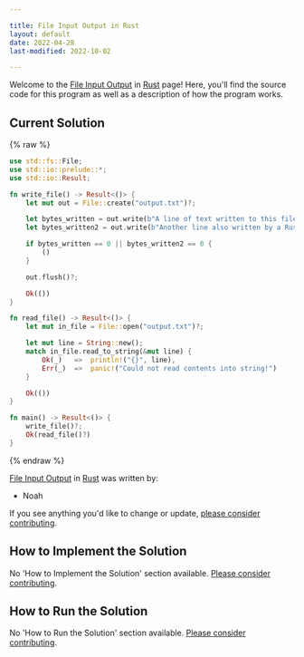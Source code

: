 ```yaml
---

title: File Input Output in Rust
layout: default
date: 2022-04-28
last-modified: 2022-10-02

---
```


Welcome to the [File Input Output](https://sampleprograms.io/projects/file-input-output) in [Rust](https://sampleprograms.io/languages/rust) page! Here, you'll find the source code for this program as well as a description of how the program works.

## Current Solution

{% raw %}

```rust
use std::fs::File;
use std::io::prelude::*;
use std::io::Result;

fn write_file() -> Result<()> {
    let mut out = File::create("output.txt")?;

    let bytes_written = out.write(b"A line of text written to this file in Rust!\n").unwrap_or(0);
    let bytes_written2 = out.write(b"Another line also written by a Rust program!\n").unwrap_or(0);

    if bytes_written == 0 || bytes_written2 == 0 {
        ()
    }

    out.flush()?;

    Ok(())
}

fn read_file() -> Result<()> {
    let mut in_file = File::open("output.txt")?;

    let mut line = String::new();
    match in_file.read_to_string(&mut line) {
        Ok(_)   =>  println!("{}", line),
        Err(_)  =>  panic!("Could not read contents into string!")
    }

    Ok(())
}

fn main() -> Result<()> {
    write_file()?;
    Ok(read_file()?)
}
```

{% endraw %}

[File Input Output](https://sampleprograms.io/projects/file-input-output) in [Rust](https://sampleprograms.io/languages/rust) was written by:

- Noah

If you see anything you'd like to change or update, [please consider contributing](https://github.com/TheRenegadeCoder/sample-programs).

## How to Implement the Solution

No 'How to Implement the Solution' section available. [Please consider contributing](https://github.com/TheRenegadeCoder/sample-programs-website).

## How to Run the Solution

No 'How to Run the Solution' section available. [Please consider contributing](https://github.com/TheRenegadeCoder/sample-programs-website).